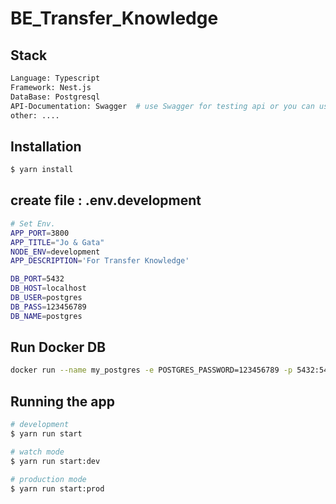 # BE_Transfer_Knowledge

## Stack

```bash
Language: Typescript
Framework: Nest.js 
DataBase: Postgresql
API-Documentation: Swagger  # use Swagger for testing api or you can use postman
other: ....
``` 

## Installation

```bash
$ yarn install
```

## create file : .env.development

```bash
# Set Env.
APP_PORT=3800
APP_TITLE="Jo & Gata"
NODE_ENV=development
APP_DESCRIPTION='For Transfer Knowledge'

DB_PORT=5432
DB_HOST=localhost
DB_USER=postgres
DB_PASS=123456789
DB_NAME=postgres
```

## Run Docker DB

```bash
docker run --name my_postgres -e POSTGRES_PASSWORD=123456789 -p 5432:5432 -d postgres

```

## Running the app

```bash
# development
$ yarn run start

# watch mode
$ yarn run start:dev

# production mode
$ yarn run start:prod
```